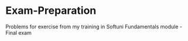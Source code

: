 # Exam-Preparation
Problems for exercise from my training in Softuni Fundamentals module - Final exam
